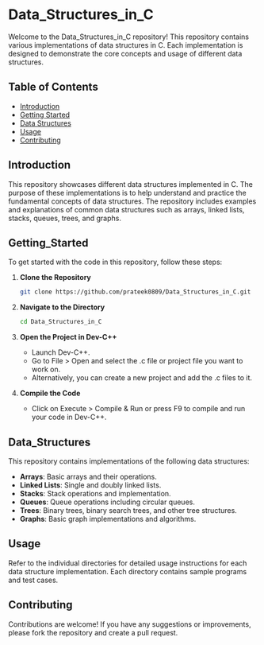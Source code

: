 # Data_Structures_in_C

Welcome to the Data_Structures_in_C repository! This repository contains various implementations of data structures in C. Each implementation is designed to demonstrate the core concepts and usage of different data structures.

## Table of Contents

- [Introduction](#Introduction)
- [Getting Started](#Getting_Started)
- [Data Structures](#Data_Structures)
- [Usage](#Usage)
- [Contributing](#Contributing)

## Introduction

This repository showcases different data structures implemented in C. The purpose of these implementations is to help understand and practice the fundamental concepts of data structures. The repository includes examples and explanations of common data structures such as arrays, linked lists, stacks, queues, trees, and graphs.

## Getting_Started

To get started with the code in this repository, follow these steps:

1. **Clone the Repository**

   ```bash
   git clone https://github.com/prateek0809/Data_Structures_in_C.git
   ```

2. **Navigate to the Directory**

   ```bash
   cd Data_Structures_in_C
   ```

3. **Open the Project in Dev-C++**

   - Launch Dev-C++.
   - Go to File > Open and select the .c file or project file you want to work on.
   - Alternatively, you can create a new project and add the .c files to it.

4. **Compile the Code**

   - Click on Execute > Compile & Run or press F9 to compile and run your code in Dev-C++.

## Data_Structures

This repository contains implementations of the following data structures:

- **Arrays**: Basic arrays and their operations.
- **Linked Lists**: Single and doubly linked lists.
- **Stacks**: Stack operations and implementation.
- **Queues**: Queue operations including circular queues.
- **Trees**: Binary trees, binary search trees, and other tree structures.
- **Graphs**: Basic graph implementations and algorithms.


## Usage
Refer to the individual directories for detailed usage instructions for each data structure implementation. Each directory contains sample programs and test cases.

## Contributing
Contributions are welcome! If you have any suggestions or improvements, please fork the repository and create a pull request.
